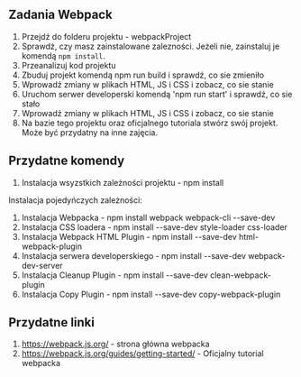 ## Zadania Webpack

1. Przejdź do folderu projektu - webpackProject
2. Sprawdź, czy masz zainstalowane zalezności. Jeżeli nie, zainstaluj je komendą `npm install`.
3. Przeanalizuj kod projektu
4. Zbuduj projekt komendą npm run build i sprawdź, co sie zmieniło
5. Wprowadź zmiany w plikach HTML, JS i CSS i zobacz, co sie stanie
6. Uruchom serwer developerski komendą 'npm run start' i sprawdź, co sie stało
7. Wprowadź zmiany w plikach HTML, JS i CSS i zobacz, co sie stanie
8. Na bazie tego projektu oraz oficjalnego tutoriala stwórz swój projekt. Może być przydatny na inne zajęcia.

## Przydatne komendy

1. Instalacja wsyzstkich zależności projektu - npm install

Instalacja pojedyńczych zależności:

1. Instalacja Webpacka - npm install webpack webpack-cli --save-dev
2. Instalacja CSS loadera - npm install --save-dev style-loader css-loader
3. Instalacja Webpack HTML Plugin - npm install --save-dev html-webpack-plugin
4. Instalacja serwera developerskiego - npm install --save-dev webpack-dev-server
5. Instalacja Cleanup Plugin - npm install --save-dev clean-webpack-plugin
6. Instalacja Copy Plugin - npm install --save-dev copy-webpack-plugin

## Przydatne linki

1. https://webpack.js.org/ - strona główna webpacka
2. https://webpack.js.org/guides/getting-started/ - Oficjalny tutorial webpacka
